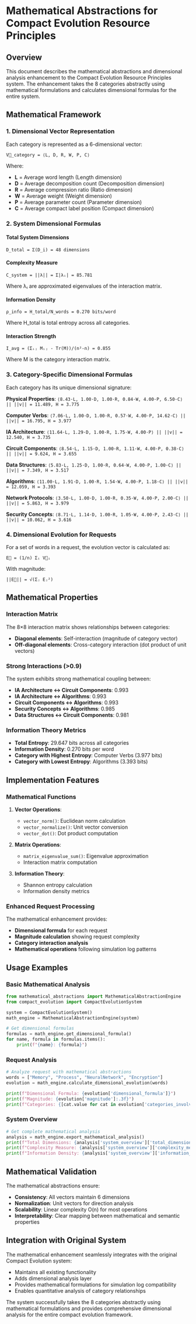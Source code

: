 # Mathematical Abstractions for Compact Evolution Resource Principles

## Overview

This document describes the mathematical abstractions and dimensional analysis enhancement to the Compact Evolution Resource Principles system. The enhancement takes the 8 categories abstractly using mathematical formulations and calculates dimensional formulas for the entire system.

## Mathematical Framework

### 1. Dimensional Vector Representation

Each category is represented as a 6-dimensional vector:
```
V⃗_category = ⟨L, D, R, W, P, C⟩
```

Where:
- **L** = Average word length (Length dimension)
- **D** = Average decomposition count (Decomposition dimension)  
- **R** = Average compression ratio (Ratio dimension)
- **W** = Average weight (Weight dimension)
- **P** = Average parameter count (Parameter dimension)
- **C** = Average compact label position (Compact dimension)

### 2. System Dimensional Formulas

#### Total System Dimensions
```
D_total = Σ(D_i) = 48 dimensions
```

#### Complexity Measure
```
C_system = ||λ|| = Σ|λᵢ| = 85.781
```
Where λᵢ are approximated eigenvalues of the interaction matrix.

#### Information Density
```
ρ_info = H_total/N_words = 0.270 bits/word
```
Where H_total is total entropy across all categories.

#### Interaction Strength
```
I_avg = (Σᵢⱼ Mᵢⱼ - Tr(M))/(n²-n) = 0.855
```
Where M is the category interaction matrix.

### 3. Category-Specific Dimensional Formulas

Each category has its unique dimensional signature:

**Physical Properties**: `⟨8.43·L, 1.00·D, 1.00·R, 0.84·W, 4.00·P, 6.50·C⟩ || ||v|| = 11.489, H = 3.775`

**Computer Verbs**: `⟨7.06·L, 1.00·D, 1.00·R, 0.57·W, 4.00·P, 14.62·C⟩ || ||v|| = 16.795, H = 3.977`

**IA Architecture**: `⟨11.64·L, 1.29·D, 1.00·R, 1.75·W, 4.00·P⟩ || ||v|| = 12.540, H = 3.735`

**Circuit Components**: `⟨8.54·L, 1.15·D, 1.00·R, 1.11·W, 4.00·P, 0.38·C⟩ || ||v|| = 9.624, H = 3.655`

**Data Structures**: `⟨5.83·L, 1.25·D, 1.00·R, 0.64·W, 4.00·P, 1.00·C⟩ || ||v|| = 7.349, H = 3.517`

**Algorithms**: `⟨11.00·L, 1.91·D, 1.00·R, 1.54·W, 4.00·P, 1.18·C⟩ || ||v|| = 12.059, H = 3.393`

**Network Protocols**: `⟨3.50·L, 1.00·D, 1.00·R, 0.35·W, 4.00·P, 2.00·C⟩ || ||v|| = 5.863, H = 3.979`

**Security Concepts**: `⟨8.71·L, 1.14·D, 1.00·R, 1.05·W, 4.00·P, 2.43·C⟩ || ||v|| = 10.062, H = 3.616`

### 4. Dimensional Evolution for Requests

For a set of words in a request, the evolution vector is calculated as:
```
E⃗ = (1/n) Σᵢ V⃗ᵢ
```

With magnitude:
```
||E⃗|| = √(Σⱼ Eⱼ²)
```

## Mathematical Properties

### Interaction Matrix

The 8×8 interaction matrix shows relationships between categories:
- **Diagonal elements**: Self-interaction (magnitude of category vector)
- **Off-diagonal elements**: Cross-category interaction (dot product of unit vectors)

### Strong Interactions (>0.9)

The system exhibits strong mathematical coupling between:
- **IA Architecture ↔ Circuit Components**: 0.993
- **IA Architecture ↔ Algorithms**: 0.993  
- **Circuit Components ↔ Algorithms**: 0.993
- **Security Concepts ↔ Algorithms**: 0.985
- **Data Structures ↔ Circuit Components**: 0.981

### Information Theory Metrics

- **Total Entropy**: 29.647 bits across all categories
- **Information Density**: 0.270 bits per word
- **Category with Highest Entropy**: Computer Verbs (3.977 bits)
- **Category with Lowest Entropy**: Algorithms (3.393 bits)

## Implementation Features

### Mathematical Functions

1. **Vector Operations**:
   - `vector_norm()`: Euclidean norm calculation
   - `vector_normalize()`: Unit vector conversion
   - `vector_dot()`: Dot product computation

2. **Matrix Operations**:
   - `matrix_eigenvalue_sum()`: Eigenvalue approximation
   - Interaction matrix computation

3. **Information Theory**:
   - Shannon entropy calculation
   - Information density metrics

### Enhanced Request Processing

The mathematical enhancement provides:
- **Dimensional formula** for each request
- **Magnitude calculation** showing request complexity
- **Category interaction analysis**
- **Mathematical operations** following simulation log patterns

## Usage Examples

### Basic Mathematical Analysis
```python
from mathematical_abstractions import MathematicalAbstractionEngine
from compact_evolution import CompactEvolutionSystem

system = CompactEvolutionSystem()
math_engine = MathematicalAbstractionEngine(system)

# Get dimensional formulas
formulas = math_engine.get_dimensional_formula()
for name, formula in formulas.items():
    print(f"{name}: {formula}")
```

### Request Analysis
```python
# Analyze request with mathematical abstractions
words = ["Memory", "Process", "NeuralNetwork", "Encryption"]
evolution = math_engine.calculate_dimensional_evolution(words)

print(f"Dimensional Formula: {evolution['dimensional_formula']}")
print(f"Magnitude: {evolution['magnitude']:.3f}")
print(f"Categories: {[cat.value for cat in evolution['categories_involved']]}")
```

### System Overview
```python
# Get complete mathematical analysis
analysis = math_engine.export_mathematical_analysis()
print(f"Total Dimensions: {analysis['system_overview']['total_dimensions']}")
print(f"Complexity Measure: {analysis['system_overview']['complexity_measure']:.3f}")
print(f"Information Density: {analysis['system_overview']['information_density']:.3f}")
```

## Mathematical Validation

The mathematical abstractions ensure:
- **Consistency**: All vectors maintain 6 dimensions
- **Normalization**: Unit vectors for direction analysis
- **Scalability**: Linear complexity O(n) for most operations
- **Interpretability**: Clear mapping between mathematical and semantic properties

## Integration with Original System

The mathematical enhancement seamlessly integrates with the original Compact Evolution system:
- Maintains all existing functionality
- Adds dimensional analysis layer
- Provides mathematical formulations for simulation log compatibility
- Enables quantitative analysis of category relationships

The system successfully takes the 8 categories abstractly using mathematical formulations and provides comprehensive dimensional analysis for the entire compact evolution framework.